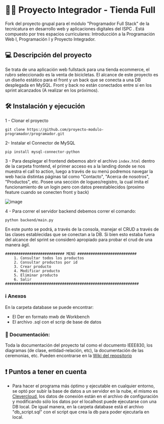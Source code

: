 # 🚴‍♀️ Proyecto Integrador - Tienda Full

Fork del proyecto grupal para el módulo "Programador Full Stack" de la tecnicatura en desarrollo web y aplicaciones digitales del ISPC . Está compuesto por tres espacios curriculares: Introducción a la Programación Web I, Programación I y Proyecto Integrador.

## 💻 Descripción del proyecto 

Se trata de una aplicación web fullstack para una tienda ecommerce, el rubro seleccionado es la venta de bicicletas. El alcance de este proyecto es un diseño estático para el front y un back que se conecta a una DB desplegada en MySQL. Front y back no están conectados entre sí en los sprint alcanzados (A realizar en los próximos).

## 🛠 Instalación y ejecución

1 - Clonar el proyecto

`git clone https://github.com/proyecto-modulo-programador/programador.git`

2- Instalar el Connector de MySQL

` pip install mysql-connector-python ` 

3 - Para desplegar el frontend debemos abrir el archivo `index.html` dentro de la carpeta frontend, el primer acceso es a la landing donde se nos muestra el call to action, luego a través de su menú podremos navegar la web hacia distintas páginas tal como "Contacto", "Acerca de nosotros", "Productos", etc. Posee una sección de logueo/registro, la cual imita el funcionamiento de un login pero con datos preestablecidos (proximo feature cuando se conecten front y back)

![image](https://github.com/ISPC-23/FullStack2023/assets/132081100/29c5e580-8044-4560-8a41-f70178a0cc54)

4 - Para correr el servidor backend debemos correr el comando:

` python backend/main.py ` 

En este punto se podrá, a través de la consola, manejar el CRUD a través de las clases establecidas que se conectan a la DB. Si bien esto estaba fuera del alcance del sprint se consideró apropiado para probar el crud de una manera ágil.

```
########################### MENÚ ###########################
    1. Consultar todos los productos
    2. Consultar productos por id
    3. Crear producto
    4. Modificar producto
    5. Eliminar producto
    6. Salir
#############################################################
```

### ℹ Anexos
En la carpeta database se puede encontrar:

- El Der en formato mwb de Workbench
- El archivo .sql con el scrip de base de datos

### 📃 Documentación:

Toda la documentación del proyecto tal como el documento IEEE830, los diagramas (de clase, entidad-relación, etc), la documentación de las ceremonias, etc. Pueden encontrarse en la  [Wiki del repositorio](https://github.com/ISPC-23/FullStack2023/wiki)

## ❗ Puntos a tener en cuenta

- Para hacer el programa más óptimo y ejecutable en cualquier entorno, se optó por subir la base de datos a un servidor en la nube, el mismo es [Clevercloud](https://www.clever-cloud.com/), los datos de conexión están en el archivo de configuración y modificando sólo los datos por el localhost puede ejecutarse con una DB local. De igual manera, en la carpeta database está el archivo "db_script.sql" con el script que crea la db para poder ejecutarla en local.

